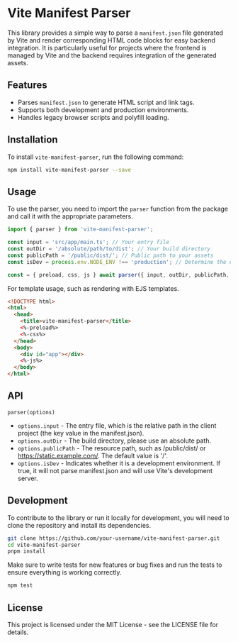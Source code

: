 # Vite Manifest Parser

This library provides a simple way to parse a `manifest.json` file generated by Vite and render corresponding HTML code blocks for easy backend integration. It is particularly useful for projects where the frontend is managed by Vite and the backend requires integration of the generated assets.

## Features

- Parses `manifest.json` to generate HTML script and link tags.
- Supports both development and production environments.
- Handles legacy browser scripts and polyfill loading.

## Installation

To install `vite-manifest-parser`, run the following command:

```bash
npm install vite-manifest-parser --save
```

## Usage

To use the parser, you need to import the `parser` function from the package and call it with the appropriate parameters.

```typescript
import { parser } from 'vite-manifest-parser';

const input = 'src/app/main.ts'; // Your entry file
const outDir = '/absolute/path/to/dist'; // Your build directory
const publicPath = '/public/dist/'; // Public path to your assets
const isDev = process.env.NODE_ENV !== 'production'; // Determine the environment

const = { preload, css, js } await parser({ input, outDir, publicPath, isDev });

```

For template usage, such as rendering with EJS templates.
``` html
<!DOCTYPE html>
<html>
  <head>
    <title>vite-manifest-parser</title>
    <%-preload%>
    <%-css%>
  </head>
  <body>
    <div id="app"></div>
    <%-js%>
  </body>
</html>
```


## API
`parser(options)`
- `options.input` - The entry file, which is the relative path in the client project (the key value in the manifest.json).
- `options.outDir` - The build directory, please use an absolute path.
- `options.publicPath` - The resource path, such as /public/dist/ or https://static.example.com/. The default value is '/'.
- `options.isDev` - Indicates whether it is a development environment. If true, it will not parse manifest.json and will use Vite's development server.

## Development
To contribute to the library or run it locally for development, you will need to clone the repository and install its dependencies.

``` bash
git clone https://github.com/your-username/vite-manifest-parser.git
cd vite-manifest-parser
pnpm install
```

Make sure to write tests for new features or bug fixes and run the tests to ensure everything is working correctly.

``` bash
npm test
```

## License

This project is licensed under the MIT License - see the LICENSE file for details.
